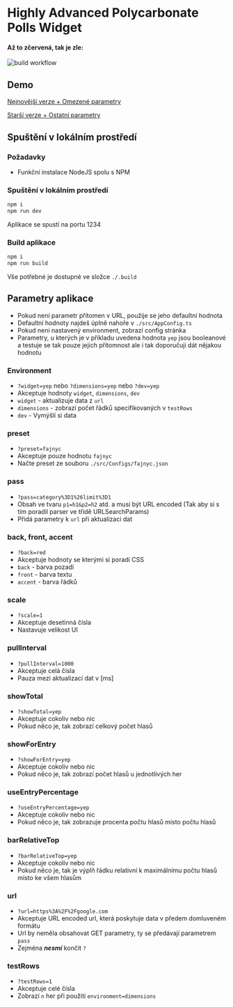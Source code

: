 # Highly Advanced Polycarbonate Polls Widget

#### Až to zčervená, tak je zle:
![build workflow](https://github.com/Jinderamarak/fajn-widget/actions/workflows/build.yml/badge.svg)


## Demo
[Nejnovější verze + Omezené parametry](http://alszak.gay/fajnyc/polls/new/)

[Starší verze + Ostatní parametry](http://alszak.gay/fajnyc/polls/old/)

## Spuštění v lokálním prostředí
### Požadavky
 - Funkční instalace NodeJS spolu s NPM

### Spuštění v lokálním prostředí
```bash
npm i
npm run dev
```
Aplikace se spustí na portu 1234

### Build aplikace
```bash
npm i
npm run build
```
Vše potřebné je dostupné ve složce `./.build`

## Parametry aplikace
 - Pokud není parametr přítomen v URL, použije se jeho defaultní hodnota
 - Defaultní hodnoty najdeš úplně nahoře v `./src/AppConfig.ts`
 - Pokud neni nastavený environment, zobrazí config stránka
 - Parametry, u kterých je v příkladu uvedena hodnota `yep` jsou booleanové a testuje se tak pouze jejich přítomnost ale i tak doporučuji dát nějakou hodnotu

### Environment
 - `?widget=yep` nebo `?dimensions=yep` nebo `?dev=yep`
 - Akceptuje hodnoty `widget`, `dimensions`, `dev`
 - `widget` - aktualizuje data z `url`
 - `dimensions` - zobrazí počet řádků specifikovaných v `testRows`
 - `dev` - Vymýšlí si data

### preset
 - `?preset=fajnyc`
 - Akceptuje pouze hodnotu `fajnyc`
 - Načte preset ze souboru `./src/Configs/fajnyc.json`

### pass
 - `?pass=category%3D1%26limit%3D1`
 - Obsah ve tvaru `p1=h1&p2=h2` atd. a musí být URL encoded (Tak aby si s tím poradil parser ve třídě URLSearchParams)
 - Přidá parametry k `url` při aktualizaci dat

### back, front, accent
 - `?back=red`
 - Akceptuje hodnoty se kterými si poradí CSS
 - `back` - barva pozadí
 - `front` - barva textu
 - `accent` - barva řádků

### scale
 - `?scale=1`
 - Akceptuje desetinná čísla
 - Nastavuje velikost UI

### pullInterval
 - `?pullInterval=1000`
 - Akceptuje celá čísla
 - Pauza mezi aktualizací dat v [ms]

### showTotal
 - `?showTotal=yep`
 - Akceptuje cokoliv nebo nic
 - Pokud něco je, tak zobrazí celkový počet hlasů

### showForEntry
 - `?showForEntry=yep`
 - Akceptuje cokoliv nebo nic
 - Pokud něco je, tak zobrazí počet hlasů u jednotlivých her

### useEntryPercentage
 - `?useEntryPercentage=yep`
 - Akceptuje cokoliv nebo nic
 - Pokud něco je, tak zobrazuje procenta počtu hlasů místo počtu hlasů

### barRelativeTop
 - `?barRelativeTop=yep`
 - Akceptuje cokoliv nebo nic
 - Pokud něco je, tak je výplň řádku relativní k maximálnímu počtu hlasů místo ke všem hlasům

### url
 - `?url=https%3A%2F%2Fgoogle.com`
 - Akceptuje URL encoded url, která poskytuje data v předem domluveném formátu 
 - Url by neměla obsahovat GET parametry, ty se předávají parametrem `pass`
 - Zejména ***nesmí*** končit `?`

### testRows
 - `?testRows=1`
 - Akceptuje celé čísla
 - Zobrazí `n` her při použití `environment=dimensions`